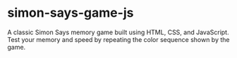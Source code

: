 # simon-says-game-js
A classic Simon Says memory game built using HTML, CSS, and JavaScript. Test your memory and speed by repeating the color sequence shown by the game.
